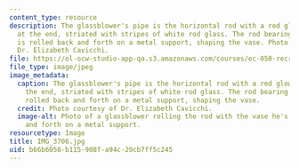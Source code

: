 ```yaml
---
content_type: resource
description: The glassblower's pipe is the horizontal rod with a red glowing glass
  at the end, striated with stripes of white rod glass. The rod bearing the glass
  is rolled back and forth on a metal support, shaping the vase. Photo courtesy of
  Dr. Elizabeth Cavicchi.
file: https://ol-ocw-studio-app-qa.s3.amazonaws.com/courses/ec-050-recreate-experiments-from-history-inform-the-future-from-the-past-galileo-january-iap-2010/b66b6056b115908fa94c29cb7ff5c245_IMG_3706.jpg
file_type: image/jpeg
image_metadata:
  caption: The glassblower's pipe is the horizontal rod with a red glowing glass at
    the end, striated with stripes of white rod glass. The rod bearing the glass is
    rolled back and forth on a metal support, shaping the vase.
  credit: Photo courtesy of Dr. Elizabeth Cavicchi.
  image-alt: Photo of a glassblower rolling the rod with the vase he's building back
    and forth on a metal support.
resourcetype: Image
title: IMG_3706.jpg
uid: b66b6056-b115-908f-a94c-29cb7ff5c245
---
```

